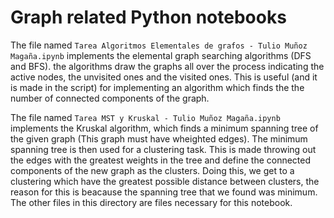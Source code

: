 # Graph related Python notebooks

The file named `Tarea Algoritmos Elementales de grafos - Tulio Muñoz Magaña.ipynb` implements the elemental graph searching algorithms (DFS and BFS). the algorithms draw the graphs all over the process indicating 
the active nodes, the unvisited ones and the visited ones. This is useful (and it is made in the script) for implementing an algorithm which finds the the number of connected components of the graph.

The file named `Tarea MST y Kruskal - Tulio Muñoz Magaña.ipynb` implements the Kruskal algorithm, which finds a minimum spanning tree of the given graph (This graph must have 
wheighted edges). The minimum spanning tree is then used for a clustering task. This is made throwing out the edges with the greatest weights in the tree and define 
the connected components of the new graph as the clusters. Doing this, we get to a
clustering which have the greatest possible distance between clusters, the reason for this is beacause the spanning tree that we found was minimum. The other files in this directory
are files necessary for this notebook.
